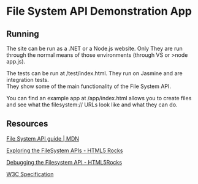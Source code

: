 File System API Demonstration App
=================================

Running
-------

The site can be run as a .NET or a Node.js website.  Only 
They are run through the normal means of those environments (through VS or >node app.js).

The tests can be run at /test/index.html.  They run on Jasmine and are integration tests.  
They show some of the main functionality of the File System API.

You can find an example app at /app/index.html allows you to create files and see what the filesystem:// URLs look like and what they can do.

Resources
---------

[File System API guide | MDN](https://developer.mozilla.org/en-US/docs/WebGuide/API/File_System)

[Exploring the FileSystem APIs - HTML5 Rocks](http://www.html5rocks.com/en/tutorials/file/filesystem/)

[Debugging the Filesystem API - HTML5Rocks](http://updates.html5rocks.com/2011/08/Debugging-the-Filesystem-API)

[W3C Specification](http://www.w3.org/TR/file-system-api/)
